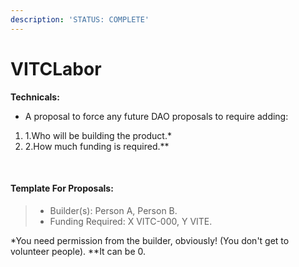 ```yaml
---
description: 'STATUS: COMPLETE'
---
```


# VITCLabor

**Technicals:**

* A proposal to force any future DAO proposals to require adding:

1. 1.Who will be building the product.\*
2. 2.How much funding is required.\*\*

​

#### Template For Proposals: <a href="#template-for-proposals" id="template-for-proposals"></a>

> * Builder(s): Person A, Person B.
> * Funding Required: X VITC-000, Y VITE.

​\*You need permission from the builder, obviously! (You don't get to volunteer people). \*\*It can be 0.
